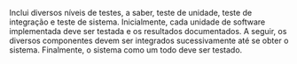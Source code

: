 Inclui diversos níveis de testes, a saber, teste de unidade, teste de integração e teste de sistema. Inicialmente, cada unidade de software implementada deve ser testada e os resultados documentados. A seguir, os diversos componentes devem ser integrados sucessivamente até se obter o sistema. Finalmente, o sistema como um todo deve ser testado.  